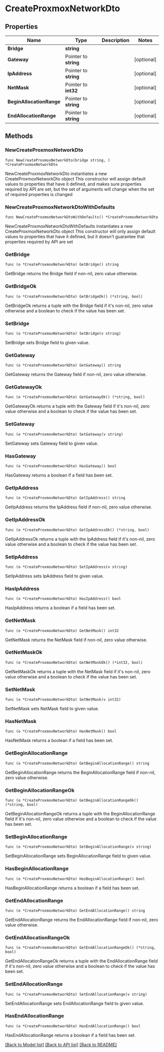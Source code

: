 # CreateProxmoxNetworkDto

## Properties

Name | Type | Description | Notes
------------ | ------------- | ------------- | -------------
**Bridge** | **string** |  | 
**Gateway** | Pointer to **string** |  | [optional] 
**IpAddress** | Pointer to **string** |  | [optional] 
**NetMask** | Pointer to **int32** |  | [optional] 
**BeginAllocationRange** | Pointer to **string** |  | [optional] 
**EndAllocationRange** | Pointer to **string** |  | [optional] 

## Methods

### NewCreateProxmoxNetworkDto

`func NewCreateProxmoxNetworkDto(bridge string, ) *CreateProxmoxNetworkDto`

NewCreateProxmoxNetworkDto instantiates a new CreateProxmoxNetworkDto object
This constructor will assign default values to properties that have it defined,
and makes sure properties required by API are set, but the set of arguments
will change when the set of required properties is changed

### NewCreateProxmoxNetworkDtoWithDefaults

`func NewCreateProxmoxNetworkDtoWithDefaults() *CreateProxmoxNetworkDto`

NewCreateProxmoxNetworkDtoWithDefaults instantiates a new CreateProxmoxNetworkDto object
This constructor will only assign default values to properties that have it defined,
but it doesn't guarantee that properties required by API are set

### GetBridge

`func (o *CreateProxmoxNetworkDto) GetBridge() string`

GetBridge returns the Bridge field if non-nil, zero value otherwise.

### GetBridgeOk

`func (o *CreateProxmoxNetworkDto) GetBridgeOk() (*string, bool)`

GetBridgeOk returns a tuple with the Bridge field if it's non-nil, zero value otherwise
and a boolean to check if the value has been set.

### SetBridge

`func (o *CreateProxmoxNetworkDto) SetBridge(v string)`

SetBridge sets Bridge field to given value.


### GetGateway

`func (o *CreateProxmoxNetworkDto) GetGateway() string`

GetGateway returns the Gateway field if non-nil, zero value otherwise.

### GetGatewayOk

`func (o *CreateProxmoxNetworkDto) GetGatewayOk() (*string, bool)`

GetGatewayOk returns a tuple with the Gateway field if it's non-nil, zero value otherwise
and a boolean to check if the value has been set.

### SetGateway

`func (o *CreateProxmoxNetworkDto) SetGateway(v string)`

SetGateway sets Gateway field to given value.

### HasGateway

`func (o *CreateProxmoxNetworkDto) HasGateway() bool`

HasGateway returns a boolean if a field has been set.

### GetIpAddress

`func (o *CreateProxmoxNetworkDto) GetIpAddress() string`

GetIpAddress returns the IpAddress field if non-nil, zero value otherwise.

### GetIpAddressOk

`func (o *CreateProxmoxNetworkDto) GetIpAddressOk() (*string, bool)`

GetIpAddressOk returns a tuple with the IpAddress field if it's non-nil, zero value otherwise
and a boolean to check if the value has been set.

### SetIpAddress

`func (o *CreateProxmoxNetworkDto) SetIpAddress(v string)`

SetIpAddress sets IpAddress field to given value.

### HasIpAddress

`func (o *CreateProxmoxNetworkDto) HasIpAddress() bool`

HasIpAddress returns a boolean if a field has been set.

### GetNetMask

`func (o *CreateProxmoxNetworkDto) GetNetMask() int32`

GetNetMask returns the NetMask field if non-nil, zero value otherwise.

### GetNetMaskOk

`func (o *CreateProxmoxNetworkDto) GetNetMaskOk() (*int32, bool)`

GetNetMaskOk returns a tuple with the NetMask field if it's non-nil, zero value otherwise
and a boolean to check if the value has been set.

### SetNetMask

`func (o *CreateProxmoxNetworkDto) SetNetMask(v int32)`

SetNetMask sets NetMask field to given value.

### HasNetMask

`func (o *CreateProxmoxNetworkDto) HasNetMask() bool`

HasNetMask returns a boolean if a field has been set.

### GetBeginAllocationRange

`func (o *CreateProxmoxNetworkDto) GetBeginAllocationRange() string`

GetBeginAllocationRange returns the BeginAllocationRange field if non-nil, zero value otherwise.

### GetBeginAllocationRangeOk

`func (o *CreateProxmoxNetworkDto) GetBeginAllocationRangeOk() (*string, bool)`

GetBeginAllocationRangeOk returns a tuple with the BeginAllocationRange field if it's non-nil, zero value otherwise
and a boolean to check if the value has been set.

### SetBeginAllocationRange

`func (o *CreateProxmoxNetworkDto) SetBeginAllocationRange(v string)`

SetBeginAllocationRange sets BeginAllocationRange field to given value.

### HasBeginAllocationRange

`func (o *CreateProxmoxNetworkDto) HasBeginAllocationRange() bool`

HasBeginAllocationRange returns a boolean if a field has been set.

### GetEndAllocationRange

`func (o *CreateProxmoxNetworkDto) GetEndAllocationRange() string`

GetEndAllocationRange returns the EndAllocationRange field if non-nil, zero value otherwise.

### GetEndAllocationRangeOk

`func (o *CreateProxmoxNetworkDto) GetEndAllocationRangeOk() (*string, bool)`

GetEndAllocationRangeOk returns a tuple with the EndAllocationRange field if it's non-nil, zero value otherwise
and a boolean to check if the value has been set.

### SetEndAllocationRange

`func (o *CreateProxmoxNetworkDto) SetEndAllocationRange(v string)`

SetEndAllocationRange sets EndAllocationRange field to given value.

### HasEndAllocationRange

`func (o *CreateProxmoxNetworkDto) HasEndAllocationRange() bool`

HasEndAllocationRange returns a boolean if a field has been set.


[[Back to Model list]](../README.md#documentation-for-models) [[Back to API list]](../README.md#documentation-for-api-endpoints) [[Back to README]](../README.md)


